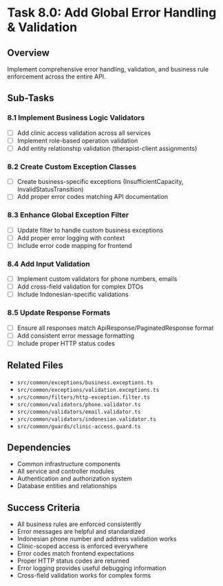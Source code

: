 # Task 8.0: Add Global Error Handling & Validation

## Overview
Implement comprehensive error handling, validation, and business rule enforcement across the entire API.

## Sub-Tasks

### 8.1 Implement Business Logic Validators
- [ ] Add clinic access validation across all services
- [ ] Implement role-based operation validation
- [ ] Add entity relationship validation (therapist-client assignments)

### 8.2 Create Custom Exception Classes
- [ ] Create business-specific exceptions (InsufficientCapacity, InvalidStatusTransition)
- [ ] Add proper error codes matching API documentation

### 8.3 Enhance Global Exception Filter
- [ ] Update filter to handle custom business exceptions
- [ ] Add proper error logging with context
- [ ] Include error code mapping for frontend

### 8.4 Add Input Validation
- [ ] Implement custom validators for phone numbers, emails
- [ ] Add cross-field validation for complex DTOs
- [ ] Include Indonesian-specific validations

### 8.5 Update Response Formats
- [ ] Ensure all responses match ApiResponse/PaginatedResponse format
- [ ] Add consistent error message formatting
- [ ] Include proper HTTP status codes

## Related Files
- `src/common/exceptions/business.exceptions.ts`
- `src/common/exceptions/validation.exceptions.ts`
- `src/common/filters/http-exception.filter.ts`
- `src/common/validators/phone.validator.ts`
- `src/common/validators/email.validator.ts`
- `src/common/validators/indonesian.validator.ts`
- `src/common/guards/clinic-access.guard.ts`

## Dependencies
- Common infrastructure components
- All service and controller modules
- Authentication and authorization system
- Database entities and relationships

## Success Criteria
- All business rules are enforced consistently
- Error messages are helpful and standardized
- Indonesian phone number and address validation works
- Clinic-scoped access is enforced everywhere
- Error codes match frontend expectations
- Proper HTTP status codes are returned
- Error logging provides useful debugging information
- Cross-field validation works for complex forms
